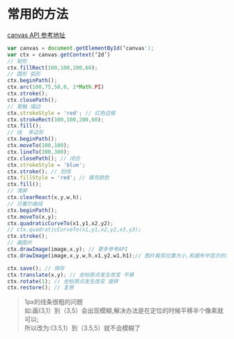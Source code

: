 # 常用的方法

[canvas API 参考地址](https://developer.mozilla.org/zh-CN/docs/Web/API/Canvas_API)

```javascript
var canvas = document.getElementById(‘canvas');
var ctx = canvas.getContext(‘2d’)
// 矩形
ctx.fillRect(100,100,200,60);
// 圆形 弧形
ctx.beginPath();
ctx.arc(100,75,50,0, 2*Math.PI)
ctx.stroke();
ctx.closePath();
// 笔触 描边
ctx.strokeStyle = 'red'; // 红色边框
ctx.strokeRect(100,100,200,60);
ctx.fill();
// 线  多边形
ctx.beginPath();
ctx.moveTo(100,100);
ctx.lineTo(300,300);
ctx.closePath(); // 闭合
ctx.strokeStyle = 'blue';
ctx.stroke(); // 划线
ctx.fillStyle = 'red'; // 填充颜色
ctx.fill();
// 清屏
ctx.clearReact(x,y,w,h);
// 贝塞尔曲线
ctx.beginPath();
ctx.moveTo(x,y);
ctx.quadraticCurveTo(x1,y1,x2,y2);
// ctx.quadraticCurveTo(x1,y1,x2,y2,x3,y3);
ctx.stroke();
// 画图片
ctx.drawImage(image,x,y); // 更多参考API
ctx.drawImage(image,x,y,w,h,x1,y2,w1,h1);// 图片裁剪位置大小,和画布中显示的位置大小

ctx.save(); // 保存
ctx.translate(x,y); // 坐标原点发生改变 平移
ctx.rotate(1); // 坐标原点发生改变 旋转
ctx.restore(); // 复原

```

> 1px的线条很粗的问题 <br>
> 如:画(3,1）到（3,5）会出现模糊,解决办法是在定位的时候平移半个像素就可以; <br>
> 所以改为:(3.5,1）到（3.5,5）就不会模糊了
